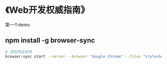 # 《Web开发权威指南》

第一个demo

## npm install -g browser-sync

```bash
# 进到项目目录
browser-sync start --server --browser "Google Chrome" --files "stylesheets/*.css, *.hmtl"
```
